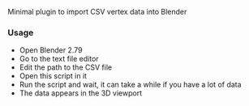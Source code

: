 Minimal plugin to import CSV vertex data into Blender

### Usage

* Open Blender 2.79
* Go to the text file editor
* Edit the path to the CSV file
* Open this script in it
* Run the script and wait, it can take a while if you have a lot of data
* The data appears in the 3D viewport


